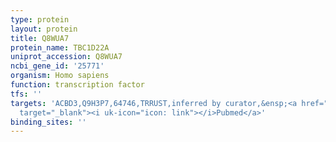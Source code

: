 ```yaml
---
type: protein
layout: protein
title: Q8WUA7
protein_name: TBC1D22A
uniprot_accession: Q8WUA7
ncbi_gene_id: '25771'
organism: Homo sapiens
function: transcription factor
tfs: ''
targets: 'ACBD3,Q9H3P7,64746,TRRUST,inferred by curator,&ensp;<a href="https://www.ncbi.nlm.nih.gov/pubmed/?term=23572552%5Buid%5D"
  target="_blank"><i uk-icon="icon: link"></i>Pubmed</a>'
binding_sites: ''
---
```

